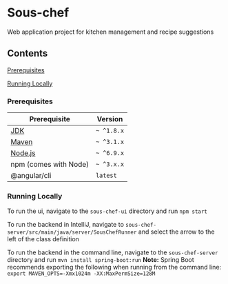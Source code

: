 # Sous-chef
Web application project for kitchen management and recipe suggestions

## Contents
[Prerequisites](#prerequisites)

[Running Locally](#running-locally)

### Prerequisites

| Prerequisite                                | Version |
| ------------------------------------------- | ------- |
| [JDK](http://www.oracle.com/technetwork/java/javase/downloads/jdk9-downloads-3848520.html) | `~ ^1.8.x`  |
| [Maven](http://maven.apache.org/download.cgi) | `~ ^3.1.x`  |
| [Node.js](http://nodejs.org)                | `~ ^6.9.x`  |
| npm (comes with Node)                       | `~ ^3.x.x`  |
| @angular/cli                                 | `latest`|

### Running Locally

To run the ui, navigate to the `sous-chef-ui` directory and run `npm start`

To run the backend in IntelliJ, navigate to `sous-chef-server/src/main/java/server/SousChefRunner` and select the arrow to the left of the class definition

To run the backend in the command line, navigate to the `sous-chef-server` directory and run `mvn install spring-boot:run`
**Note:** Spring Boot recommends exporting the following when running from the command line: `export MAVEN_OPTS=-Xmx1024m -XX:MaxPermSize=128M`
